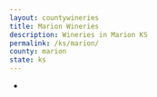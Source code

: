 ```yaml
---
layout: countywineries
title: Marion Wineries
description: Wineries in Marion KS
permalink: /ks/marion/
county: marion
state: ks
---
```

-
